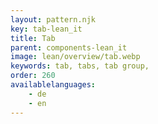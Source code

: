 ```yaml
---
layout: pattern.njk
key: tab-lean_it
title: Tab
parent: components-lean_it
image: lean/overview/tab.webp
keywords: tab, tabs, tab group, 
order: 260
availablelanguages: 
    - de
    - en
---
```


